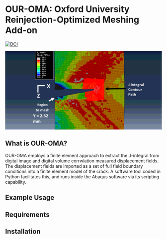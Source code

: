 OUR-OMA: Oxford University Reinjection-Optimized Meshing Add-on
===============================================


[![DOI](https://zenodo.org/badge/209754287.svg)](https://zenodo.org/badge/latestdoi/209754287)

![OUR-OMA](codevisual.png)

What is OUR-OMA?
-------------

OUR-OMA employs a finite element approach to extract the J-integral from digital image and digital volume corrwlation measured displacement fields. The displacement fields are imported as a set of full field boundary conditions into a finite element model of the crack. A software tool coded in Python facilitates this, and runs inside the Abaqus software via its scripting capability. 

Example Usage
-------------


Requirements
------------



Installation
------------

